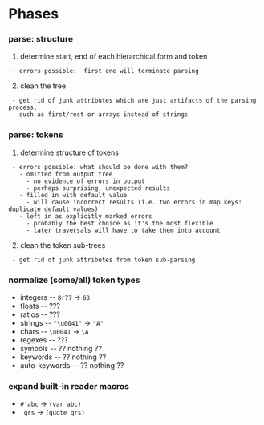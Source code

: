 # Phases #

### parse: structure ###
 
   1. determine start, end of each hierarchical form and token
   
     - errors possible:  first one will terminate parsing
 
   2. clean the tree
 
     - get rid of junk attributes which are just artifacts of the parsing process,
       such as first/rest or arrays instead of strings
 
### parse: tokens ###
 
   1. determine structure of tokens 
   
     - errors possible: what should be done with them?
       - omitted from output tree
         - no evidence of errors in output
         - perhaps surprising, unexpected results
       - filled in with default value
         - will cause incorrect results (i.e. two errors in map keys: duplicate default values)
       - left in as explicitly marked errors
         - probably the best choice as it's the most flexible
         - later traversals will have to take them into account
 
   2. clean the token sub-trees
 
     - get rid of junk attributes from token sub-parsing
 
### normalize (some/all) token types ###
 
   - integers -- `8r77` -> `63`
   - floats -- ???
   - ratios -- ???
   - strings -- `"\u0041"` -> `"A"`
   - chars -- `\u0041` -> `\A`
   - regexes -- ???
   - symbols -- ?? nothing ??
   - keywords -- ?? nothing ??
   - auto-keywords -- ?? nothing ??

### expand built-in reader macros ###
 
   - `#'abc` -> `(var abc)`
   - `'qrs` -> `(quote qrs)`

